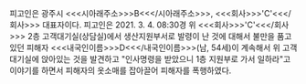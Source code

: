 피고인은 광주시 <<<시아래주소>>>B<<</시아래주소>>>, <<<회사>>>'C'<<</회사>>> 대표자이다.
피고인은 2021. 3. 4. 08:30경 위 <<<회사>>>'C'<<</회사>>> 2층 고객대기실(상담실)에서 생산지원부서로 발령이 난 것에 대해서 불만을 품고 있던 피해자 <<<내국인이름>>>D<<</내국인이름>>>(남, 54세)이 계속해서 위 고객대기실에 앉아있는 것을 발견하고 "인사명령을 받았으니 1층 지원부로 가서 일하라"고 이야기를 하면서 피해자의 옷소매를 잡아끌어 피해자를 폭행하였다.